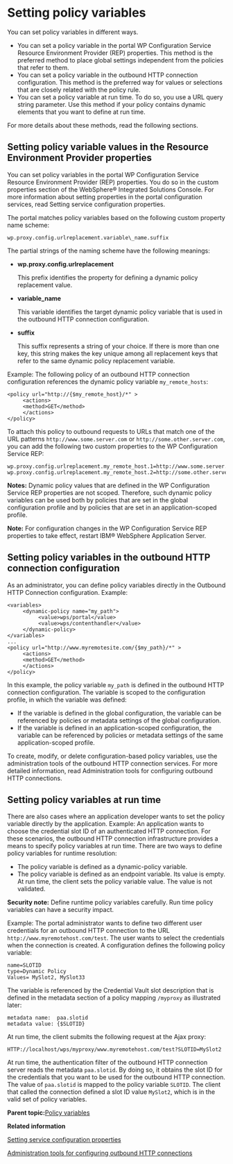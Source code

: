 # Setting policy variables

You can set policy variables in different ways.

-   You can set a policy variable in the portal WP Configuration Service Resource Environment Provider \(REP\) properties. This method is the preferred method to place global settings independent from the policies that refer to them.
-   You can set a policy variable in the outbound HTTP connection configuration. This method is the preferred way for values or selections that are closely related with the policy rule.
-   You can set a policy variable at run time. To do so, you use a URL query string parameter. Use this method if your policy contains dynamic elements that you want to define at run time.

For more details about these methods, read the following sections.

## Setting policy variable values in the Resource Environment Provider properties

You can set policy variables in the portal WP Configuration Service Resource Environment Provider \(REP\) properties. You do so in the custom properties section of the WebSphere® Integrated Solutions Console. For more information about setting properties in the portal configuration services, read Setting service configuration properties.

The portal matches policy variables based on the following custom property name scheme:

```
wp.proxy.config.urlreplacement.variable\_name.suffix
```

The partial strings of the naming scheme have the following meanings:

-   **wp.proxy.config.urlreplacement**

    This prefix identifies the property for defining a dynamic policy replacement value.

-   **variable\_name**

    This variable identifies the target dynamic policy variable that is used in the outbound HTTP connection configuration.

-   **suffix**

    This suffix represents a string of your choice. If there is more than one key, this string makes the key unique among all replacement keys that refer to the same dynamic policy replacement variable.


Example: The following policy of an outbound HTTP connection configuration references the dynamic policy variable `my_remote_hosts`:

```
<policy url="http://{$my_remote_host}/*" >
     <actions>
     <method>GET</method>
     </actions>
</policy>
```

To attach this policy to outbound requests to URLs that match one of the URL patterns `http://www.some.server.com` or `http://some.other.server.com`, you can add the following two custom properties to the WP Configuration Service REP:

```
wp.proxy.config.urlreplacement.my_remote_host.1=http://www.some.server.com
wp.proxy.config.urlreplacement.my_remote_host.2=http://some.other.server.com
```

**Notes:** Dynamic policy values that are defined in the WP Configuration Service REP properties are not scoped. Therefore, such dynamic policy variables can be used both by policies that are set in the global configuration profile and by policies that are set in an application-scoped profile.

**Note:** For configuration changes in the WP Configuration Service REP properties to take effect, restart IBM® WebSphere Application Server.

## Setting policy variables in the outbound HTTP connection configuration

As an administrator, you can define policy variables directly in the Outbound HTTP Connection configuration. Example:

```
<variables>
     <dynamic-policy name="my_path">
          <value>wps/portal</value>
          <value>wps/contenthandler</value>
     </dynamic-policy>				
</variables> 
...
<policy url="http://www.myremotesite.com/{$my_path}/*" >
     <actions>
     <method>GET</method>
     </actions>
</policy>
```

In this example, the policy variable `my_path` is defined in the outbound HTTP connection configuration. The variable is scoped to the configuration profile, in which the variable was defined:

-   If the variable is defined in the global configuration, the variable can be referenced by policies or metadata settings of the global configuration.
-   If the variable is defined in an application-scoped configuration, the variable can be referenced by policies or metadata settings of the same application-scoped profile.

To create, modify, or delete configuration-based policy variables, use the administration tools of the outbound HTTP connection services. For more detailed information, read Administration tools for configuring outbound HTTP connections.

## Setting policy variables at run time

There are also cases where an application developer wants to set the policy variable directly by the application. Example: An application wants to choose the credential slot ID of an authenticated HTTP connection. For these scenarios, the outbound HTTP connection infrastructure provides a means to specify policy variables at run time. There are two ways to define policy variables for runtime resolution:

-   The policy variable is defined as a dynamic-policy variable.
-   The policy variable is defined as an endpoint variable. Its value is empty. At run time, the client sets the policy variable value. The value is not validated.

**Security note:** Define runtime policy variables carefully. Run time policy variables can have a security impact.

Example: The portal administrator wants to define two different user credentials for an outbound HTTP connection to the URL `http://www.myremotehost.com/test`. The user wants to select the credentials when the connection is created. A configuration defines the following policy variable:

```
name=SLOTID
type=Dynamic Policy
Values= MySlot2, MySlot33
```

The variable is referenced by the Credential Vault slot description that is defined in the metadata section of a policy mapping `/myproxy` as illustrated later:

```
metadata name: 	paa.slotid
metadata value:	{$SLOTID}
```

At run time, the client submits the following request at the Ajax proxy:

```
HTTP://localhost/wps/myproxy/www.myremotehost.com/test?SLOTID=MySlot2
```

At run time, the authentication filter of the outbound HTTP connection server reads the metadata `paa.slotid`. By doing so, it obtains the slot ID for the credentials that you want to be used for the outbound HTTP connection. The value of `paa.slotid` is mapped to the policy variable `SLOTID`. The client that called the connection defined a slot ID value `MySlot2`, which is in the valid set of policy variables.

**Parent topic:**[Policy variables](../dev-portlet/outbhttp_cfg_strctr_policy_variable.md)

**Related information**  


[Setting service configuration properties](../admin-system/adsetcfg.md)

[Administration tools for configuring outbound HTTP connections](../dev-portlet/outbhttp_cfg_tools.md)

